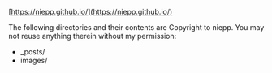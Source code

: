 [https://niepp.github.io/](https://niepp.github.io/)

The following directories and their contents are Copyright to niepp. You may not reuse anything therein without my permission:

- _posts/
- images/
